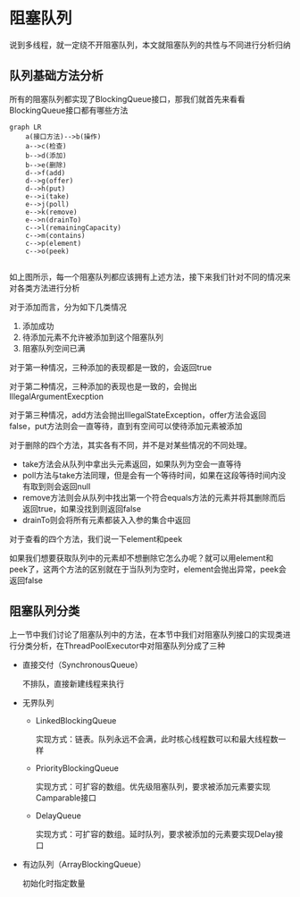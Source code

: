 # 阻塞队列

说到多线程，就一定绕不开阻塞队列，本文就阻塞队列的共性与不同进行分析归纳

## 队列基础方法分析

所有的阻塞队列都实现了BlockingQueue接口，那我们就首先来看看BlockingQueue接口都有哪些方法

```mermaid
graph LR
	a(接口方法)-->b(操作)
	a-->c(检查)
	b-->d(添加)
	b-->e(删除)
	d-->f(add)
	d-->g(offer)
	d-->h(put)
	e-->i(take)
	e-->j(poll)
	e-->k(remove)
	e-->n(drainTo)
	c-->l(remainingCapacity)
	c-->m(contains)
	c-->p(element)
	c-->o(peek)
	
```

如上图所示，每一个阻塞队列都应该拥有上述方法，接下来我们针对不同的情况来对各类方法进行分析

对于添加而言，分为如下几类情况

1. 添加成功
2. 待添加元素不允许被添加到这个阻塞队列
3. 阻塞队列空间已满

对于第一种情况，三种添加的表现都是一致的，会返回true

对于第二种情况，三种添加的表现也是一致的，会抛出IllegalArgumentExecption

对于第三种情况，add方法会抛出IllegalStateException，offer方法会返回false，put方法则会一直等待，直到有空间可以使待添加元素被添加

对于删除的四个方法，其实各有不同，并不是对某些情况的不同处理。

- take方法会从队列中拿出头元素返回，如果队列为空会一直等待
- poll方法与take方法同理，但是会有一个等待时间，如果在这段等待时间内没有取到则会返回null
- remove方法则会从队列中找出第一个符合equals方法的元素并将其删除而后返回true，如果没找到则返回false
- drainTo则会将所有元素都装入入参的集合中返回

对于查看的四个方法，我们说一下element和peek

如果我们想要获取队列中的元素却不想删除它怎么办呢？就可以用element和peek了，这两个方法的区别就在于当队列为空时，element会抛出异常，peek会返回false

## 阻塞队列分类

上一节中我们讨论了阻塞队列中的方法，在本节中我们对阻塞队列接口的实现类进行分类分析，在ThreadPoolExecutor中对阻塞队列分成了三种

- 直接交付（SynchronousQueue）

  不排队，直接新建线程来执行

- 无界队列

  - LinkedBlockingQueue

    实现方式：链表。队列永远不会满，此时核心线程数可以和最大线程数一样

  - PriorityBlockingQueue

    实现方式：可扩容的数组。优先级阻塞队列，要求被添加元素要实现Camparable接口

  - DelayQueue

    实现方式：可扩容的数组。延时队列，要求被添加的元素要实现Delay接口

- 有边队列（ArrayBlockingQueue）

  初始化时指定数量
